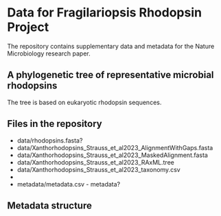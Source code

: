 # Data for Fragilariopsis Rhodopsin Project
The repository contains supplementary data and metadata for the Nature Microbiology research paper.

## A phylogenetic tree of representative microbial rhodopsins
The tree is based on eukaryotic rhodopsin sequences.

## Files in the repository
+ data/rhodopsins.fasta?
+ data/Xanthorhodopsins_Strauss_et_al2023_AlignmentWithGaps.fasta
+ data/Xanthorhodopsins_Strauss_et_al2023_MaskedAlignment.fasta
+ data/Xanthorhodopsins_Strauss_et_al2023_RAxML.tree
+ data/Xanthorhodopsins_Strauss_et_al2023_taxonomy.csv
+ 
+ metadata/metadata.csv - metadata?

## Metadata structure
